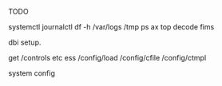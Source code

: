 TODO

systemctl
journalctl
df -h
/var/logs
/tmp
ps ax
top
decode fims

dbi setup.

get /controls etc 
ess /config/load
    /config/cfile
    /config/ctmpl

system config


